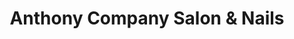 ---
title: "Anthony Company Salon & Nails"
url: /valdosta/anthony-company-salon-and-nails/
shop: beauty
---
